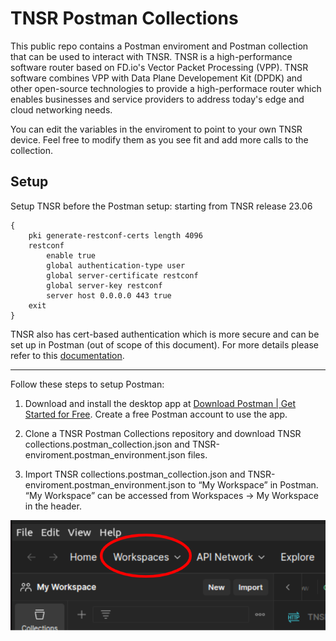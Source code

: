 # TNSR Postman Collections

This public repo contains a Postman enviroment and Postman collection that can be used to interact with TNSR. TNSR is a high-performance software router based on FD.io's Vector Packet Processing (VPP). TNSR software combines VPP with Data Plane Developement Kit (DPDK) and other open-source technologies to provide a high-performace router which enables businesses and service providers to address today's edge and cloud networking needs.

You can edit the variables in the enviroment to point to your own TNSR device. Feel free to modify them as you see fit and add more calls to the collection.

## Setup

Setup TNSR before the Postman setup:
starting from TNSR release 23.06

```
{
    pki generate-restconf-certs length 4096
    restconf
        enable true
        global authentication-type user
        global server-certificate restconf
        global server-key restconf
        server host 0.0.0.0 443 true
    exit
}
```

TNSR also has cert-based authentication which is more secure and can be set up in Postman (out of scope of this document). For more details please refer to this [documentation](https://docs.netgate.com/tnsr/en/latest/recipes/restconf-pki-nacm/index.html). 

<hr/>

Follow these steps to setup Postman:

1. Download and install the desktop app at [Download Postman | Get Started for Free](https://www.postman.com/downloads/). Create a free Postman account to use the app.

2. Clone a TNSR Postman Collections repository and download TNSR collections.postman_collection.json and TNSR-enviroment.postman_environment.json files. 

3. Import TNSR collections.postman_collection.json and TNSR-enviroment.postman_environment.json to “My Workspace” in Postman. “My Workspace” can be accessed from Workspaces → My Workspace in the header.

![Postman Workspaces](Images/postman_workspaces.png)

